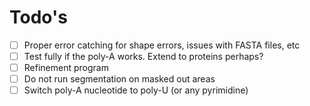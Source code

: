 # Todo's

- [ ] Proper error catching for shape errors, issues with FASTA files, etc
- [ ] Test fully if the poly-A works. Extend to proteins perhaps?
- [ ] Refinement program
- [ ] Do not run segmentation on masked out areas
- [ ] Switch poly-A nucleotide to poly-U (or any pyrimidine)
